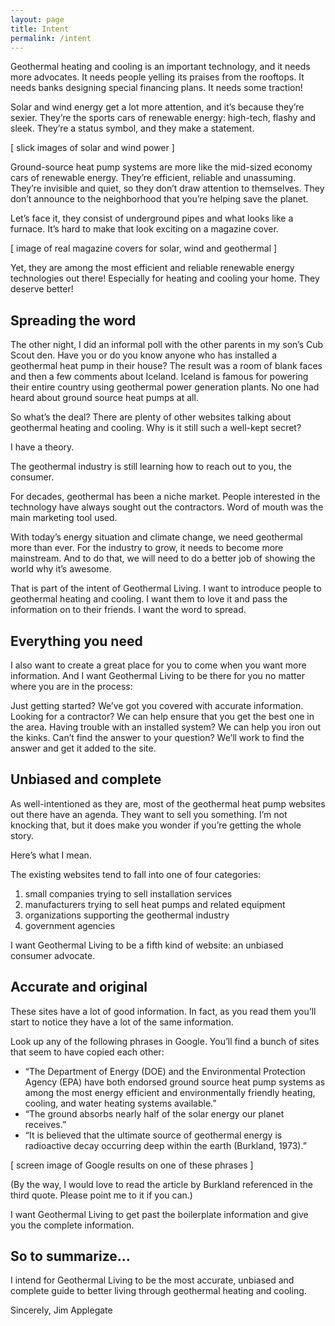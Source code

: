 ```yaml
---
layout: page
title: Intent
permalink: /intent
---
```


Geothermal heating and cooling is an important technology, and it needs more advocates. It needs people yelling its praises from the rooftops. It needs banks designing special financing plans. It needs some traction!

Solar and wind energy get a lot more attention, and it’s because they’re sexier. They’re the sports cars of renewable energy: high-tech, flashy and sleek. They’re a status symbol, and they make a statement.

[ slick images of solar and wind power ]

Ground-source heat pump systems are more like the mid-sized economy cars of renewable energy. They’re efficient, reliable and unassuming. They’re invisible and quiet, so they don’t draw attention to themselves. They don’t announce to the neighborhood that you’re helping save the planet.

Let’s face it, they consist of underground pipes and what looks like a furnace. It’s hard to make that look exciting on a magazine cover.

[ image of real magazine covers for solar, wind and geothermal ]

Yet, they are among the most efficient and reliable renewable energy technologies out there! Especially for heating and cooling your home. They deserve better!

## Spreading the word

The other night, I did an informal poll with the other parents in my son’s Cub Scout den. Have you or do you know anyone who has installed a geothermal heat pump in their house? The result was a room of blank faces and then a few comments about Iceland. Iceland is famous for powering their entire country using geothermal power generation plants. No one had heard about ground source heat pumps at all.

So what’s the deal? There are plenty of other websites talking about geothermal heating and cooling. Why is it still such a well-kept secret?

I have a theory.

The geothermal industry is still learning how to reach out to you, the consumer.

For decades, geothermal has been a niche market. People interested in the technology have always sought out the contractors. Word of mouth was the main marketing tool used.

With today’s energy situation and climate change, we need geothermal more than ever. For the industry to grow, it needs to become more mainstream. And to do that, we will need to do a better job of showing the world why it’s awesome.

That is part of the intent of Geothermal Living. I want to introduce people to geothermal heating and cooling. I want them to love it and pass the information on to their friends. I want the word to spread.

## Everything you need

I also want to create a great place for you to come when you want more information. And I want Geothermal Living to be there for you no matter where you are in the process:

Just getting started? We’ve got you covered with accurate information.
Looking for a contractor? We can help ensure that you get the best one in the area.
Having trouble with an installed system? We can help you iron out the kinks.
Can’t find the answer to your question? We’ll work to find the answer and get it added to the site.

## Unbiased and complete

As well-intentioned as they are, most of the geothermal heat pump websites out there have an agenda. They want to sell you something. I’m not knocking that, but it does make you wonder if you’re getting the whole story.

Here’s what I mean.

The existing websites tend to fall into one of four categories:

1. small companies trying to sell installation services
2. manufacturers trying to sell heat pumps and related equipment
3. organizations supporting the geothermal industry
4. government agencies

I want Geothermal Living to be a fifth kind of website: an unbiased consumer advocate.

## Accurate and original

These sites have a lot of good information. In fact, as you read them you’ll start to notice they have a lot of the same information.

Look up any of the following phrases in Google. You’ll find a bunch of sites that seem to have copied each other:

- “The Department of Energy (DOE) and the Environmental Protection Agency (EPA) have both endorsed ground source heat pump systems as among the most energy efficient and environmentally friendly heating, cooling, and water heating systems available.”
- “The ground absorbs nearly half of the solar energy our planet receives.”
- “It is believed that the ultimate source of geothermal energy is radioactive decay occurring deep within the earth (Burkland, 1973).”

[ screen image of Google results on one of these phrases ]

(By the way, I would love to read the article by Burkland referenced in the third quote. Please point me to it if you can.)

I want Geothermal Living to get past the boilerplate information and give you the complete information.

## So to summarize…

I intend for Geothermal Living to be the most accurate, unbiased and complete guide to better living through geothermal heating and cooling.

Sincerely,
Jim Applegate
